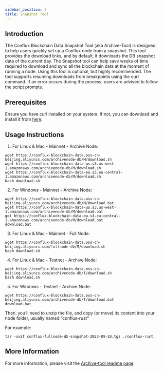 ```yaml
---
sidebar_position: 3
title: Snapshot Tool
---
```


## Introduction

The Conflux Blockchain Data Snapshot Tool (aka Archive-Tool) is designed to help users quickly set up a Conflux node from a snapshot. This tool provides the download links, and by default, it downloads the DB snapshot data of the current day. The Snapshot tool can help save weeks of time required to download and sync all the blockchain data at the moment of running a node. Using this tool is optional, but highly recommended. The tool supports resuming downloads from breakpoints using the curl command. If an error occurs during the process, users are advised to follow the script prompts.

## Prerequisites

Ensure you have curl installed on your system. If not, you can download and install it from [here](https://curl.se/).

## Usage Instructions

1. For Linux & Mac - Mainnet - Archive Node: 

```shell
wget https://conflux-blockchain-data.oss-cn-beijing.aliyuncs.com/archivenode-db/M/download.sh
wget https://conflux-blockchain-data-us.s3.us-west-1.amazonaws.com/archivenode-db/M/download.sh
wget https://conflux-blockchain-data-eu.s3.eu-central-1.amazonaws.com/archivenode-db/M/download.sh
bash download.sh 
```
  
2. For Windows - Mainnet - Archive Node: 

```shell
wget https://conflux-blockchain-data.oss-cn-beijing.aliyuncs.com/archivenode-db/M/download.bat
wget https://conflux-blockchain-data-us.s3.us-west-1.amazonaws.com/archivenode-db/M/download.bat
get https://conflux-blockchain-data-eu.s3.eu-central-1.amazonaws.com/archivenode-db/M/download.bat
download.bat 
```
  

3. For Linux & Mac - Mainnet - Full Node: 
```shell
wget https://conflux-blockchain-data.oss-cn-beijing.aliyuncs.com/fullnode-db/M/download.sh
bash download.sh 
```
  

4. For Linux & Mac - Testnet - Archive Node: 
```shell
wget https://conflux-blockchain-data.oss-cn-beijing.aliyuncs.com/archivenode-db/T/download.sh
bash download.sh 
```
  

5. For Windows - Testnet - Archive Node: 
```shell
wget https://conflux-blockchain-data.oss-cn-beijing.aliyuncs.com/archivenode-db/T/download.bat
download.bat 
```


Then, you’ll need to unzip the file, and copy (or move) its content into your node folder, usually named “conflux-rust” 

For example: 

```shell
tar -xvzf conflux-fullnode-db-snapshot-2023-09-20.tgz ./conflux-rust
``` 
## More Information

For more information, please visit the [Archive-tool readme page](https://github.com/conflux-fans/archive-tool).
